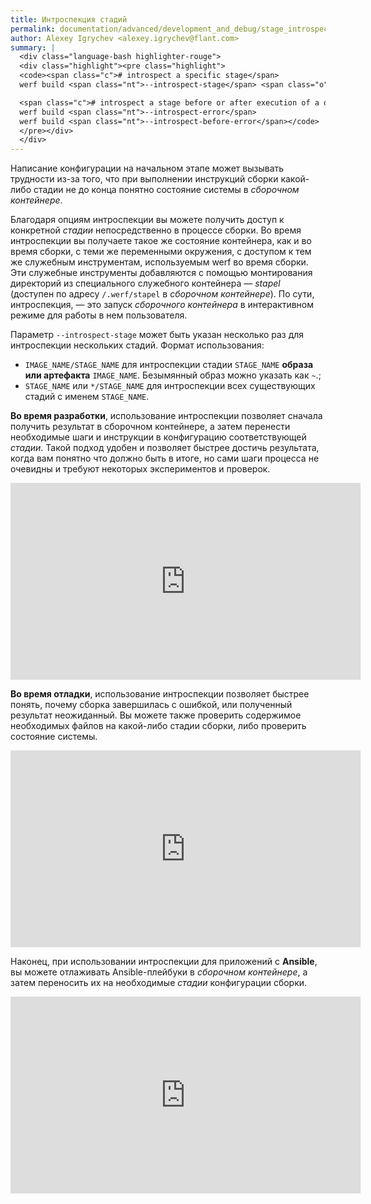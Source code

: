 ```yaml
---
title: Интроспекция стадий
permalink: documentation/advanced/development_and_debug/stage_introspection.html
author: Alexey Igrychev <alexey.igrychev@flant.com>
summary: |
  <div class="language-bash highlighter-rouge">
  <div class="highlight"><pre class="highlight">
  <code><span class="c"># introspect a specific stage</span>
  werf build <span class="nt">--introspect-stage</span> <span class="o">[</span>IMAGE_NAME/]STAGE_NAME

  <span class="c"># introspect a stage before or after execution of a dysfunctional set of instructions</span>
  werf build <span class="nt">--introspect-error</span>
  werf build <span class="nt">--introspect-before-error</span></code>
  </pre></div>
  </div>
---
```



Написание конфигурации на начальном этапе может вызывать трудности из-за того, что при выполнении инструкций сборки какой-либо стадии не до конца понятно состояние системы в _сборочном контейнере_.

Благодаря опциям интроспекции вы можете получить доступ к конкретной _стадии_ непосредственно в процессе сборки. 
Во время интроспекции вы получаете такое же состояние контейнера, как и во время сборки, с теми же переменными окружения, с доступом к тем же служебным инструментам, используемым werf во время сборки. 
Эти служебные инструменты  добавляются с помощью монтирования директорий из специального служебного контейнера — _stapel_ (доступен по адресу `/.werf/stapel` в _сборочном контейнере_). По сути, интроспекция, — это запуск _сборочного контейнера_ в интерактивном режиме для работы в нем пользователя.

Параметр `--introspect-stage` может быть указан несколько раз для интроспекции нескольких стадий. Формат использования:

* `IMAGE_NAME/STAGE_NAME` для интроспекции стадии `STAGE_NAME` **образа или артефакта** `IMAGE_NAME`. Безымянный образ можно указать как `~`.;
* `STAGE_NAME` или `*/STAGE_NAME` для интроспекции всех существующих стадий с именем `STAGE_NAME`.

**Во время разработки**, использование интроспекции позволяет сначала получить результат в сборочном контейнере, а затем перенести необходимые шаги и инструкции в конфигурацию соответствующей _стадии_. Такой подход удобен и позволяет быстрее достичь результата, когда вам понятно что должно быть в итоге, но сами шаги процесса не очевидны и требуют некоторых экспериментов и проверок.


<div class="videoWrapper">
<iframe width="560" height="315" src="https://www.youtube.com/embed/quoWwLSM_-4" frameborder="0" allow="encrypted-media" allowfullscreen></iframe>
</div>

**Во время отладки**, использование интроспекции позволяет быстрее понять, почему сборка завершилась с ошибкой, или полученный результат неожиданный. Вы можете также проверить содержимое необходимых файлов на какой-либо стадии сборки, либо проверить состояние системы.

<div class="videoWrapper">
<iframe width="560" height="315" src="https://www.youtube.com/embed/GiEbEhF2Pes" frameborder="0" allow="encrypted-media" allowfullscreen></iframe>
</div>

Наконец, при использовании интроспекции для приложений с **Ansible**, вы можете отлаживать Ansible-плейбуки в _сборочном контейнере_, а затем переносить их на необходимые _стадии_ конфигурации сборки.

<div class="videoWrapper">
<iframe width="560" height="315" src="https://www.youtube.com/embed/TEpn0yFvJik" frameborder="0" allow="encrypted-media" allowfullscreen></iframe>
</div>
